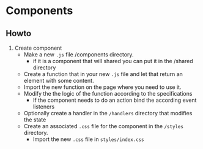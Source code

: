 # Components


## Howto

1. Create component
    - Make a new `.js` file /components directory.
        - if it is a component that will shared you can put it in the /shared directory
    - Create a function that in your new `.js` file and let that return an element with some content.
    - Import the new function on the page where you need to use it.
    - Modify the the logic of the function according to the specifications
        - If the component needs to do an action bind the according event listeners
    - Optionally create a handler in the `/handlers` directory that modifies the state
    - Create an associated `.css` file for the component in the `/styles` directory.
        - Import the new `.css` file in `styles/index.css`